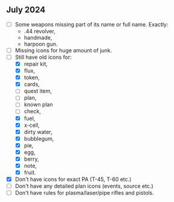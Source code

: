 ## July 2024

-   [ ] Some weapons missing part of its name or full name. Exactly:
    -   .44 revolver,
    -   handmade,
    -   harpoon gun.
-   [ ] Missing icons for huge amount of junk.
-   [ ] Still have old icons for:
    -   [x] repair kit,
    -   [x] flux,
    -   [x] token,
    -   [x] cards,
    -   [ ] quest item,
    -   [ ] plan,
    -   [ ] known plan
    -   [ ] check,
    -   [x] fuel,
    -   [x] x-cell,
    -   [x] dirty water,
    -   [x] bubblegum,
    -   [x] pie,
    -   [x] egg,
    -   [x] berry,
    -   [x] note,
    -   [x] fruit.
-   [x] Don't have icons for exact PA (T-45, T-60 etc.)
-   [ ] Don't have any detailed plan icons (events, source etc.)
-   [ ] Don't have rules for plasma/laser/pipe rifles and pistols.
